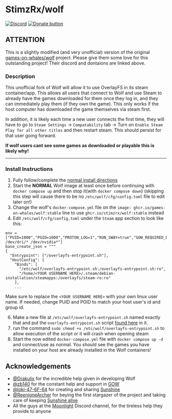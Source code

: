# StimzRx/wolf

[![Discord](https://img.shields.io/discord/856434175455133727.svg?label=&logo=discord&logoColor=ffffff&color=7389D8&labelColor=6A7EC2)](https://discord.gg/kRGUDHNHt2)
[![Donate button](https://img.shields.io/badge/Donate-Open%20Collective-blue.svg?color=blue)](https://opencollective.com/games-on-whales/donate)

## ATTENTION
This is a slightly modified (and very unofficial) version of the original [games-on-whales/wolf](https://github.com/games-on-whales/wolf) project. Please give them some
love for this outstanding project! Their discord and dontaions are linked above.

### Description
This unofficial fork of Wolf will allow it to use OverlayFS in its steam container/app. This allows all users that connect to Wolf and use Steam to already have the 
games downloaded for them once they log in, and they can immediately play them (if they own the game). This only works if the host computer has downloaded
the game themselves via steam first.

In addition, it is likely each time a new user connects the first time, they will have to go to `Steam Settings` -> `Compatability` tab -> Turn on `Enable Steam Play for all other titles`
and then restart steam. This should persist for that user going forward.

**If wolf users cant see some games as downloaded or playable this is likely why!**

---

### Install Instructions
1) Fully follow/complete the [normal install directions](https://games-on-whales.github.io/wolf/stable/user/quickstart.html)
2) Start the **NORMAL** Wolf image at least once before continuing with `docker compose up` and then stop it(with `docker compose down`)
(skipping this step will cause there to be no `/etc/wolf/cfg/config.toml` file to edit later on!)
4) Change the wolf's `docker-compose.yml` file on the `image: ghcr.io/games-on-whales/wolf:stable` line to use `ghcr.io/stimzrx/wolf:stable` instead
5) Edit `/etc/wolf/cfg/config.toml` under the `Steam` app section to look like this:
```
env = ["PUID=1000","PGID=1000","PROTON_LOG=1","RUN_SWAY=true","GOW_REQUIRED_DEVICES=/dev/input/* /dev/dri/* /dev/nvidia*"]
base_create_json = """
{
  "Entrypoint": ["/overlayfs-entrypoint.sh"],
  "HostConfig": {
    "Binds": [
      "/etc/wolf/overlayfs-entrypoint.sh:/overlayfs-entrypoint.sh:ro",
      "/home/<YOUR USERNAME HERE>/.steam/debian-installation/steamapps:/overlayfs/steam-ro:ro"
    ],
    ...
```
Make sure to replace the `<YOUR USERNAME HERE>` with your own linux user name.
If needed, change PUID and PGID to match your host user's id and group id.

6) Make a new file at `/etc/wolf/overlayfs-entrypoint.sh` named exactly that and put the `overlayfs-entrypoint.sh` script [found here](https://github.com/StimzRx/wolf/blob/stable/overlayfs-entrypoint.sh) in it.
7) run the command `sudo chmod +x /etc/wolf/overlayfs-entrypoint.sh` to allow execution of the script or it will crash when opening steam
8) Start the now edited `docker-compose.yml` file with `docker compose up -d` and connect/use as normal. You should see the games you have installed on your host
are already installed in the Wolf containers!

## Acknowledgements

- [@Drakulix](https://github.com/Drakulix) for the incredible help given in developing Wolf
- [@zb140](https://github.com/zb140) for the constant help and support in [GOW](https://github.com/games-on-whales/gow)
- [@loki-47-6F-64](https://github.com/loki-47-6F-64) for creating and
  sharing [Sunshine](https://github.com/loki-47-6F-64/sunshine)
- [@ReenigneArcher](https://github.com/ReenigneArcher) for beying the first stargazer of the project and taking care of
  keeping [Sunshine alive](https://github.com/LizardByte/Sunshine)
- All the guys at the [Moonlight](https://moonlight-stream.org/) Discord channel, for the tireless help they provide to
  anyone
